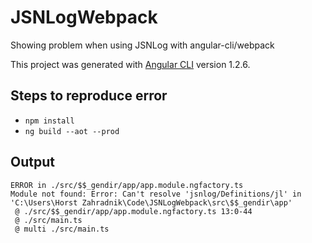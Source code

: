 # JSNLogWebpack
Showing problem when using JSNLog with angular-cli/webpack

This project was generated with [Angular CLI](https://github.com/angular/angular-cli) version 1.2.6.

## Steps to reproduce error

* `npm install`
* `ng build --aot --prod`

## Output
```
ERROR in ./src/$$_gendir/app/app.module.ngfactory.ts
Module not found: Error: Can't resolve 'jsnlog/Definitions/jl' in 'C:\Users\Horst Zahradnik\Code\JSNLogWebpack\src\$$_gendir\app'
 @ ./src/$$_gendir/app/app.module.ngfactory.ts 13:0-44
 @ ./src/main.ts
 @ multi ./src/main.ts
 ```
